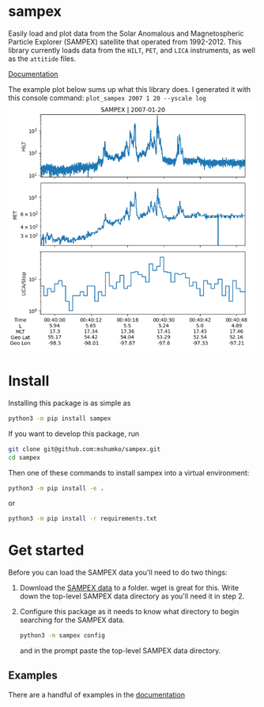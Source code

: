 # sampex
Easily load and plot data from the Solar Anomalous and Magnetospheric Particle Explorer (SAMPEX) satellite that operated from 1992-2012. This library currently loads data from the `HILT`, `PET`, and `LICA` instruments, as well as the `attitide` files.  

[Documentation](https://sampex.readthedocs.io/en/latest/)

The example plot below sums up what this library does. I generated it with this console command: ```plot_sampex 2007 1 20 --yscale log```
![Example SAMPEX data from the HILT, PET, and LICA instruments](https://github.com/mshumko/sampex/blob/aba90331438b1cc1152e99469df5a65847bc9535/sampex_example.png?raw=true)

# Install
Installing this package is as simple as
```bash
python3 -m pip install sampex
```

If you want to develop this package, run
```bash
git clone git@github.com:mshumko/sampex.git
cd sampex
```

Then one of these commands to install sampex into a virtual environment:
```bash
python3 -m pip install -e .
```
or 
```bash
python3 -m pip install -r requirements.txt 
```
# Get started
Before you can load the SAMPEX data you'll need to do two things:

1. Download the [SAMPEX data](https://izw1.caltech.edu/sampex/DataCenter/data.html) to a folder. wget is great for this. Write down the top-level SAMPEX data directory as you'll need it in step 2.
2. Configure this package as it needs to know what directory to begin searching for the SAMPEX data. 

    ```bash
    python3 -m sampex config
    ```
    and in the prompt paste the top-level SAMPEX data directory.

## Examples
There are a handful of examples in the [documentation](https://sampex.readthedocs.io/en/latest/examples.html)